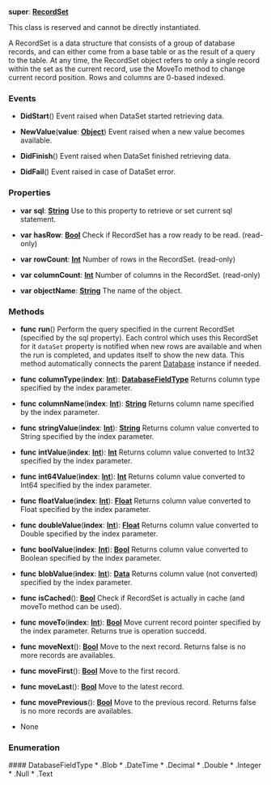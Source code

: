 **super**: **[RecordSet](RecordSet.md)**

This class is reserved and cannot be directly instantiated.

A RecordSet is a data structure that consists of a group of database records, and can either come from a base table or as the result of a query to the table. At any time, the RecordSet object refers to only a single record within the set as the current record, use the MoveTo method to change current record position.
Rows and columns are 0-based indexed.

### Events

* **DidStart**()
Event raised when DataSet started retrieving data.

* **NewValue**(**value**: **[Object](../gravity/object.md)**)
Event raised when a new value becomes available.

* **DidFinish**()
Event raised when DataSet finished retrieving data.

* **DidFail**()
Event raised in case of DataSet error.



### Properties

* **var** **sql**: **[String](../gravity/string.md)**
Use to this property to retrieve or set current sql statement.

* **var** **hasRow**: **[Bool](../gravity/bool.md)**
Check if RecordSet has a row ready to be read. \(read-only\)

* **var** **rowCount**: **[Int](../gravity/int.md)**
Number of rows in the RecordSet. \(read-only\)

* **var** **columnCount**: **[Int](../gravity/int.md)**
Number of columns in the RecordSet. \(read-only\)

* **var** **objectName**: **[String](../gravity/string.md)**
The name of the object.



### Methods

* **func** **run**()
Perform the query specified in the current RecordSet (specified by the sql property). Each control which uses this RecordSet for it <code>dataSet</code> property is notified when new rows are available and when the run is completed, and updates itself to show the new data. This method automatically connects the parent <a href="Database.html">Database</a> instance if needed.

* **func** **columnType**(**index**: **[Int](../gravity/int.md)**): <strong><a href="#_enum_DatabaseFieldType">DatabaseFieldType</a></strong> 
Returns column type specified by the index parameter.

* **func** **columnName**(**index**: **[Int](../gravity/int.md)**): <strong>[String](../gravity/string.md)</strong> 
Returns column name specified by the index parameter.

* **func** **stringValue**(**index**: **[Int](../gravity/int.md)**): <strong>[String](../gravity/string.md)</strong> 
Returns column value converted to String specified by the index parameter.

* **func** **intValue**(**index**: **[Int](../gravity/int.md)**): <strong>[Int](../gravity/int.md)</strong> 
Returns column value converted to Int32 specified by the index parameter.

* **func** **int64Value**(**index**: **[Int](../gravity/int.md)**): <strong>[Int](../gravity/int.md)</strong> 
Returns column value converted to Int64 specified by the index parameter.

* **func** **floatValue**(**index**: **[Int](../gravity/int.md)**): <strong>[Float](../gravity/float.md)</strong> 
Returns column value converted to Float specified by the index parameter.

* **func** **doubleValue**(**index**: **[Int](../gravity/int.md)**): <strong>[Float](../gravity/float.md)</strong> 
Returns column value converted to Double specified by the index parameter.

* **func** **boolValue**(**index**: **[Int](../gravity/int.md)**): <strong>[Bool](../gravity/bool.md)</strong> 
Returns column value converted to Boolean specified by the index parameter.

* **func** **blobValue**(**index**: **[Int](../gravity/int.md)**): <strong>[Data](Data.md)</strong> 
Returns column value (not converted) specified by the index parameter.

* **func** **isCached**(): <strong>[Bool](../gravity/bool.md)</strong> 
Check if RecordSet is actually in cache (and moveTo method can be used).

* **func** **moveTo**(**index**: **[Int](../gravity/int.md)**): <strong>[Bool](../gravity/bool.md)</strong> 
Move current record pointer specified by the index parameter. Returns true is operation succedd.

* **func** **moveNext**(): <strong>[Bool](../gravity/bool.md)</strong> 
Move to the next record. Returns false is no more records are availables.

* **func** **moveFirst**(): <strong>[Bool](../gravity/bool.md)</strong> 
Move to the first record.

* **func** **moveLast**(): <strong>[Bool](../gravity/bool.md)</strong> 
Move to the latest record.

* **func** **movePrevious**(): <strong>[Bool](../gravity/bool.md)</strong> 
Move to the previous record. Returns false is no more records are availables.



* None

### Enumeration

<div name="_enum_DatabaseFieldType"></div>#### DatabaseFieldType
 * .Blob
 * .DateTime
 * .Decimal
 * .Double
 * .Integer
 * .Null
 * .Text



